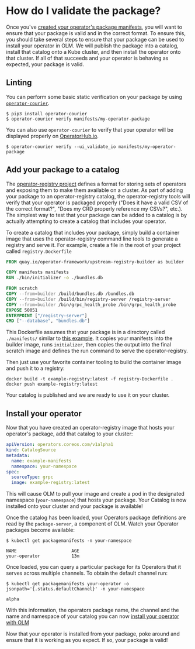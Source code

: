# How do I validate the package?

Once you've [created your operator's package manifests](packaging-an-operator.md), you will want to ensure that your package is valid and in the correct format. To ensure this, you should take several steps to ensure that your package can be used to install your operator in OLM. We will publish the package into a catalog, install that catalog onto a Kube cluster, and then install the operator onto that cluster. If all of that succeeds and your operator is behaving as expected, your package is valid.

## Linting

You can perform some basic static verification on your package by using [`operator-courier`](https://github.com/operator-framework/operator-courier).

```
$ pip3 install operator-courier
$ operator-courier verify manifests/my-operator-package
```

You can also use `operator-courier` to verify that your operator will be displayed properly on [OperatorHub.io](https://operatorhub.io/).

```
$ operator-courier verify --ui_validate_io manifests/my-operator-package
```

## Add your package to a catalog

The [operator-registry project](https://github.com/operator-framework/operator-registry) defines a format for storing sets of operators and exposing them to make them available on a cluster. As part of adding your package to an operator-registry catalog, the operator-registry tools will verify that your operator is packaged properly ("Does it have a valid CSV of the correct format?", "Does my CRD properly reference my CSVs?", etc.). The simplest way to test that your package can be added to a catalog is by actually attempting to create a catalog that includes your operator.

To create a catalog that includes your package, simply build a container image that uses the operator-registry command line tools to generate a registry and serve it. For example, create a file in the root of your project called `registry.Dockerfile`

```Dockerfile
FROM quay.io/operator-framework/upstream-registry-builder as builder

COPY manifests manifests
RUN ./bin/initializer -o ./bundles.db

FROM scratch
COPY --from=builder /build/bundles.db /bundles.db
COPY --from=builder /build/bin/registry-server /registry-server
COPY --from=builder /bin/grpc_health_probe /bin/grpc_health_probe
EXPOSE 50051
ENTRYPOINT ["/registry-server"]
CMD ["--database", "bundles.db"]
```

This Dockerfile assumes that your package is in a directory called `./manifests/` similar to [this example](https://github.com/operator-framework/operator-registry/tree/master/manifests). It copies your manifests into the builder image, runs `initializer`, then copies the output into the final scratch image and defines the run command to serve the operator-registry.

Then just use your favorite container tooling to build the container image and push it to a registry:

```
docker build -t example-registry:latest -f registry-Dockerfile .
docker push example-registry:latest
```

Your catalog is published and we are ready to use it on your cluster.

## Install your operator

Now that you have created an operator-registry image that hosts your operator's package, add that catalog to your cluster:

```yaml
apiVersion: operators.coreos.com/v1alpha1
kind: CatalogSource
metadata:
  name: example-manifests
  namespace: your-namespace
spec:
  sourceType: grpc
  image: example-registry:latest
```

This will cause OLM to pull your image and create a pod in the designated namespace (`your-namespace`) that hosts your package. Your Catalog is now installed onto your cluster and your package is available!

Once the catalog has been loaded, your Operators package definitions are read by the `package-server`, a component of OLM. Watch your Operator packages become available:

```
$ kubectl get packagemanifests -n your-namespace

NAME                     AGE
your-operator            13m
```

Once loaded, you can query a particular package for its Operators that it serves across multiple channels. To obtain the default channel run:

```
$ kubectl get packagemanifests your-operator -o jsonpath='{.status.defaultChannel}' -n your-namespace

alpha
```

With this information, the operators package name, the channel and the name and namespace of your catalog you can now [install your operator with OLM](how-do-i-install-my-operator-with-olm.md)

Now that your operator is installed from your package, poke around and ensure that it is working as you expect. If so, your package is valid!
